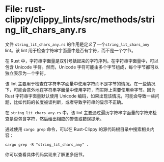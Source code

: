 # File: rust-clippy/clippy_lints/src/methods/string_lit_chars_any.rs

文件 `string_lit_chars_any.rs` 的作用是定义了一个`string_lit_chars_any` lint。该 lint 用于检查字符串字面量中是否有字符，而不是一个字节。

在 Rust 中，字符串字面量是双引号括起来的字符序列。在字符串字面量中，可以包含 Unicode 字符。然而，Unicode 字符可能由多个字节组成，每个字节都可以独立表示为一个字符。

该 lint 主要用于检查在字符串字面量中使用字符而不是字节的情况。在一些情况下，可能会意外地在字符串字面量中使用字符，而实际上需要使用单字节。因为 Rust 字符串字面量默认使用 Unicode 编码，如果出现该情况，可能会导致一些问题，比如代码的长度被误判断，或者导致字符串的显示不正确。

在 `string_lit_chars_any.rs` 中，该 lint 主要通过遍历字符串字面量的字符来检查是否包含字符，然后给出相应的警告或错误提示。

通过使用 `cargo grep` 命令，可以在 Rust-Clippy 的源代码根目录中搜索相关内容：

```
cargo grep -R "string_lit_chars_any" .
```

你可以查看具体代码实现来了解更多细节。

